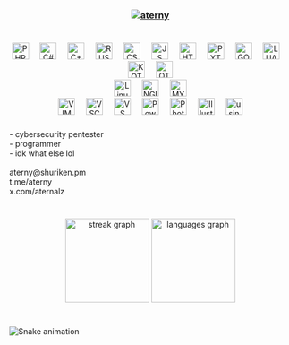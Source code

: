 <h3 align="center"><a href="https://t.me/aterny"><img src="https://ghrmt.vercel.app?font=Major+Mono+Display&size=40&pause=1000&color=812BF7&center=true&vCenter=true&random=false&width=535&lines=ATERNY;t.me%2Faterny;owner+of+NOVAtek" alt="aterny" /></a></h3>

#

<div align="center">
  <img src="https://skillicons.dev/icons?i=php" height="30" alt="PHP"  />
  <img width="12" />
  <img src="https://skillicons.dev/icons?i=cs" height="30" alt="C#"  />
  <img width="12" />
  <img src="https://skillicons.dev/icons?i=cpp" height="30" alt="C++ (a bit)"  />
  <img width="12" />
  <img src="https://skillicons.dev/icons?i=rust" height="30" alt="RUST (a bit)"  />
  <img width="12" />
  <img src="https://skillicons.dev/icons?i=css" height="30" alt="CSS"  />
  <img width="12" />
  <img src="https://skillicons.dev/icons?i=js" height="30" alt="JS"  />
  <img width="12" />
  <img src="https://skillicons.dev/icons?i=html" height="30" alt="HTML"  />
  <img width="12" />
  <img src="https://skillicons.dev/icons?i=py" height="30" alt="PYTHON"  />
  <img width="12" />
  <img src="https://skillicons.dev/icons?i=go" height="30" alt="GOLANG"  />
  <img width="12" />
  <img src="https://skillicons.dev/icons?i=lua" height="30" alt="LUA"  />
  <img width="12" />
  <img src="https://skillicons.dev/icons?i=kotlin" height="30" alt="KOTLIN (a bit)"  />
  <img width="12" />
  <img src="https://skillicons.dev/icons?i=qt" height="30" alt="QT (a bit)"  />
  <br>
  <img src="https://skillicons.dev/icons?i=linux" height="30" alt="Linux (especially Debian and Arch distros)"  />
  <img width="12" />
  <img src="https://skillicons.dev/icons?i=nginx" height="30" alt="NGINX over apache"  />
  <img width="12" />
  <img src="https://skillicons.dev/icons?i=mysql" height="30" alt="MYSQLi (especially MariaDB)"  />
  <br>
  <img src="https://skillicons.dev/icons?i=vim" height="30" alt="VIM"  />
  <img width="12" />
  <img src="https://skillicons.dev/icons?i=vscode" height="30" alt="VSCODE"  />
  <img width="12" />
  <img src="https://skillicons.dev/icons?i=visualstudio" height="30" alt="VS Community (for windows projects)"  />
  <img width="12" />
  <img src="https://skillicons.dev/icons?i=powershell" height="30" alt="Powershell over cmd"  />
  <img width="12" />
  <img src="https://skillicons.dev/icons?i=ps" height="30" alt="Photoshop"  />
  <img width="12" />
  <img src="https://skillicons.dev/icons?i=ai" height="30" alt="Illustrator"  />
  <img width="12" />
  <img src="https://skillicons.dev/icons?i=pr" height="30" alt="using vegas pro instead"  />
</div>

###

<p align="left">- cybersecurity pentester<br>- programmer<br>- idk what else lol<br><br>aterny@shuriken.pm<br>t.me/aterny<br>x.com/aternalz</p>

###

<br clear="both">

<div align="center">
  <img src="https://streak-stats.demolab.com?user=aterny&locale=en&mode=weekly&theme=prussian&hide_border=true&border_radius=15" height="150" alt="streak graph"  />
  <img src="https://github-readme-stats.vercel.app/api/top-langs?username=aterny&locale=en&hide_title=false&layout=compact&card_width=320&langs_count=6&theme=prussian&hide_border=true" height="150" alt="languages graph"  />
</div>

###

<br clear="both">

<img src="https://raw.githubusercontent.com/aterny/aterny/output/snake.svg" alt="Snake animation" />

###
